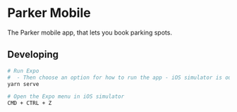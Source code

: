 # Parker Mobile

The Parker mobile app, that lets you book parking spots.

## Developing

```bash
# Run Expo
#  - Then choose an option for how to run the app - iOS simulator is our go-to for local dev
yarn serve

# Open the Expo menu in iOS simulator
CMD + CTRL + Z
```